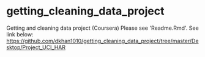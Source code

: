 # getting_cleaning_data_project
Getting and cleaning data project (Coursera)
Please see 'Readme.Rmd'. See link below:
https://github.com/dkhan1010/getting_cleaning_data_project/tree/master/Desktop/Project_UCI_HAR
